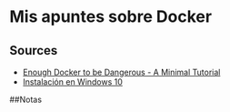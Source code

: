 # Mis apuntes sobre Docker

## Sources
* [Enough Docker to be Dangerous - A Minimal Tutorial](http://seankross.com/2017/09/17/Enough-Docker-to-be-Dangerous.html)
* [Instalación en Windows 10](https://docs.docker.com/docker-for-windows/install/)

##Notas








